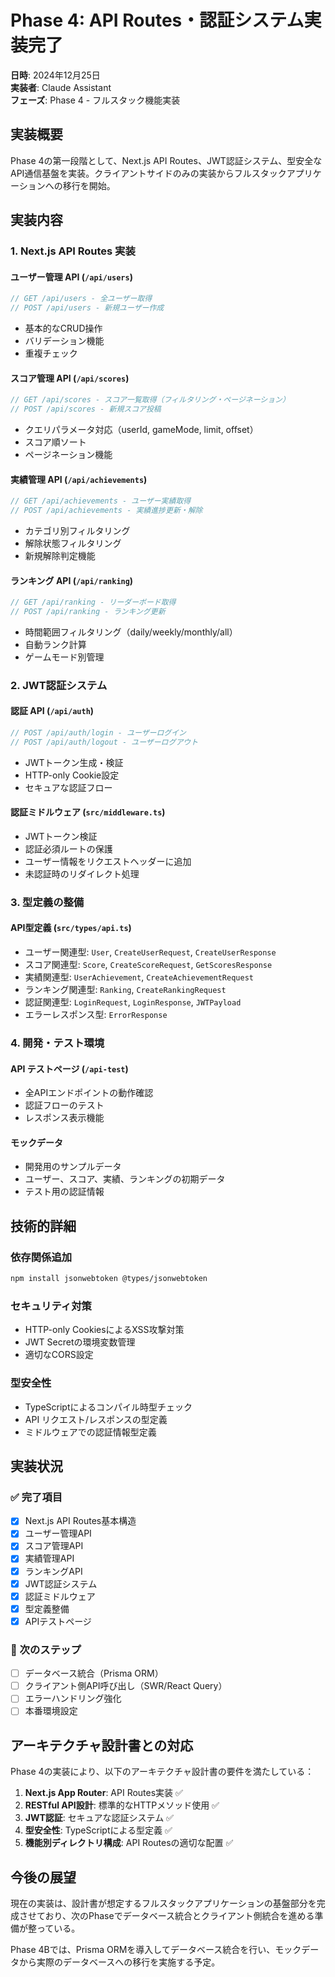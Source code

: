 # Phase 4: API Routes・認証システム実装完了

**日時**: 2024年12月25日  
**実装者**: Claude Assistant  
**フェーズ**: Phase 4 - フルスタック機能実装

## 実装概要

Phase 4の第一段階として、Next.js API Routes、JWT認証システム、型安全なAPI通信基盤を実装。クライアントサイドのみの実装からフルスタックアプリケーションへの移行を開始。

## 実装内容

### 1. Next.js API Routes 実装

#### ユーザー管理 API (`/api/users`)
```typescript
// GET /api/users - 全ユーザー取得
// POST /api/users - 新規ユーザー作成
```
- 基本的なCRUD操作
- バリデーション機能
- 重複チェック

#### スコア管理 API (`/api/scores`)
```typescript
// GET /api/scores - スコア一覧取得（フィルタリング・ページネーション）
// POST /api/scores - 新規スコア投稿
```
- クエリパラメータ対応（userId, gameMode, limit, offset）
- スコア順ソート
- ページネーション機能

#### 実績管理 API (`/api/achievements`)
```typescript
// GET /api/achievements - ユーザー実績取得
// POST /api/achievements - 実績進捗更新・解除
```
- カテゴリ別フィルタリング
- 解除状態フィルタリング
- 新規解除判定機能

#### ランキング API (`/api/ranking`)
```typescript
// GET /api/ranking - リーダーボード取得
// POST /api/ranking - ランキング更新
```
- 時間範囲フィルタリング（daily/weekly/monthly/all）
- 自動ランク計算
- ゲームモード別管理

### 2. JWT認証システム

#### 認証 API (`/api/auth`)
```typescript
// POST /api/auth/login - ユーザーログイン
// POST /api/auth/logout - ユーザーログアウト
```
- JWTトークン生成・検証
- HTTP-only Cookie設定
- セキュアな認証フロー

#### 認証ミドルウェア (`src/middleware.ts`)
- JWTトークン検証
- 認証必須ルートの保護
- ユーザー情報をリクエストヘッダーに追加
- 未認証時のリダイレクト処理

### 3. 型定義の整備

#### API型定義 (`src/types/api.ts`)
- ユーザー関連型: `User`, `CreateUserRequest`, `CreateUserResponse`
- スコア関連型: `Score`, `CreateScoreRequest`, `GetScoresResponse`
- 実績関連型: `UserAchievement`, `CreateAchievementRequest`
- ランキング関連型: `Ranking`, `CreateRankingRequest`
- 認証関連型: `LoginRequest`, `LoginResponse`, `JWTPayload`
- エラーレスポンス型: `ErrorResponse`

### 4. 開発・テスト環境

#### API テストページ (`/api-test`)
- 全APIエンドポイントの動作確認
- 認証フローのテスト
- レスポンス表示機能

#### モックデータ
- 開発用のサンプルデータ
- ユーザー、スコア、実績、ランキングの初期データ
- テスト用の認証情報

## 技術的詳細

### 依存関係追加
```bash
npm install jsonwebtoken @types/jsonwebtoken
```

### セキュリティ対策
- HTTP-only CookiesによるXSS攻撃対策
- JWT Secretの環境変数管理
- 適切なCORS設定

### 型安全性
- TypeScriptによるコンパイル時型チェック
- API リクエスト/レスポンスの型定義
- ミドルウェアでの認証情報型定義

## 実装状況

### ✅ 完了項目
- [x] Next.js API Routes基本構造
- [x] ユーザー管理API
- [x] スコア管理API
- [x] 実績管理API
- [x] ランキングAPI
- [x] JWT認証システム
- [x] 認証ミドルウェア
- [x] 型定義整備
- [x] APIテストページ

### 🔄 次のステップ
- [ ] データベース統合（Prisma ORM）
- [ ] クライアント側API呼び出し（SWR/React Query）
- [ ] エラーハンドリング強化
- [ ] 本番環境設定

## アーキテクチャ設計書との対応

Phase 4の実装により、以下のアーキテクチャ設計書の要件を満たしている：

1. **Next.js App Router**: API Routes実装 ✅
2. **RESTful API設計**: 標準的なHTTPメソッド使用 ✅
3. **JWT認証**: セキュアな認証システム ✅
4. **型安全性**: TypeScriptによる型定義 ✅
5. **機能別ディレクトリ構成**: API Routesの適切な配置 ✅

## 今後の展望

現在の実装は、設計書が想定するフルスタックアプリケーションの基盤部分を完成させており、次のPhaseでデータベース統合とクライアント側統合を進める準備が整っている。

Phase 4Bでは、Prisma ORMを導入してデータベース統合を行い、モックデータから実際のデータベースへの移行を実施する予定。 